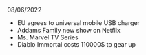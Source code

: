 08/06/2022

- EU agrees to universal mobile USB charger
- Addams Family new show on Netflix
- Ms. Marvel TV Series
- Diablo Immortal costs 110000$ to gear up
